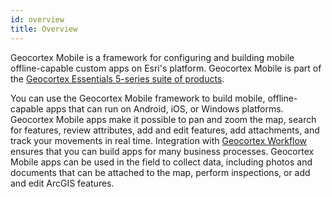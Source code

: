 ```yaml
---
id: overview
title: Overview
---
```


<!-- TODO - do I need a double title here? -->

Geocortex Mobile is a framework for configuring and building mobile offline-capable custom apps on Esri's platform. Geocortex Mobile is part of the [Geocortex Essentials 5-series suite of products](https://www.geocortex.com/products/).

You can use the Geocortex Mobile framework to build mobile, offline-capable apps that can run on Android, iOS, or Windows platforms. Geocortex Mobile apps make it possible to pan and zoom the map, search for features, review attributes, add and edit features, add attachments, and track your movements in real time. Integration with [Geocortex Workflow](/docs/workflow/overview) ensures that you can build apps for many business processes. Geocortex Mobile apps can be used in the field to collect data, including photos and documents that can be attached to the map, perform inspections, or add and edit ArcGIS features.
